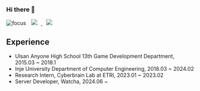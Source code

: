 ### Hi there 👋
![focus](https://img.shields.io/badge/focus-backend-blue)
<a href="https://hoon9901.github.io/">
    <img 
        src="http://img.shields.io/badge/-Tech%20Blog-655ced?style=flat&logo=github&link=https://alpox.kr"
        style="height : auto; margin-left : 10px; margin-right : 10px;"/>
</a>
<a href="https://www.linkedin.com/in/%EC%84%B1%ED%9B%88-%EB%B0%95-460163211/">
    <img 
        src="https://img.shields.io/badge/LinkedIn-0077B5?style=flat&logo=linkedin&logoColor=white"
        style="height : auto; margin-left : 10px; margin-right : 10px;"/>
</a>
## Experience
- Ulsan Anyone High School 13th Game Development Department, 2015.03 ~ 2018.1
- Inje University Department of Computer Engineering, 2018.03 ~ 2024.02
- Research Intern, Cyberbrain Lab at ETRI, 2023.01 ~ 2023.02
- Server Developer, Watcha, 2024.06 ~
